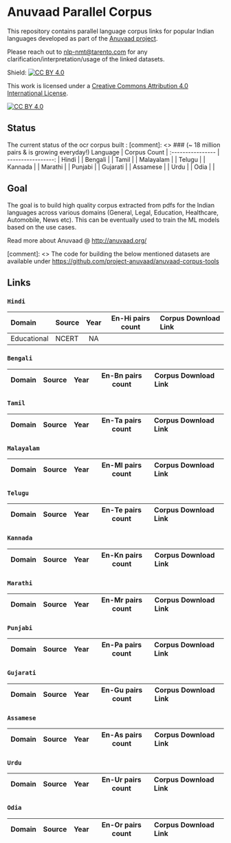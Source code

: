 # Anuvaad Parallel Corpus
This repository contains parallel language corpus links for popular Indian languages developed as part of the [Anuvaad project](http://anuvaad.org).
>
Please reach out to nlp-nmt@tarento.com for any clarification/interpretation/usage of the linked datasets.


Shield: [![CC BY 4.0][cc-by-shield]][cc-by]

This work is licensed under a
[Creative Commons Attribution 4.0 International License][cc-by].

[![CC BY 4.0][cc-by-image]][cc-by]

[cc-by]: http://creativecommons.org/licenses/by/4.0/
[cc-by-image]: https://i.creativecommons.org/l/by/4.0/88x31.png
[cc-by-shield]: https://img.shields.io/badge/License-CC%20BY%204.0-lightgrey.svg

## Status
The current status of the ocr corpus built :
[comment]: <> ### (~ 18 million pairs & is growing everyday!)
Language | Corpus Count  |
:---------------- | -----------------: |
Hindi     | | 
Bengali   | |
Tamil     | |
Malayalam | |
Telugu    | |
Kannada   | |
Marathi   | |
Punjabi   | |
Gujarati  | |
Assamese  | |
Urdu      | |
Odia      | |



## Goal
The goal is to build high quality corpus extracted from pdfs for the Indian languages across various domains (General, Legal, Education, Healthcare, Automobile, News etc).
This can be eventually used to train the ML models based on the use cases.
>
Read more about Anuvaad @ http://anuvaad.org/
>
[comment]: <> The code for building the below mentioned datasets are available under https://github.com/project-anuvaad/anuvaad-corpus-tools
>
>
## Links
###  `Hindi`

Domain | Source | Year  | En-Hi pairs count | Corpus Download Link |
:--- |:--- | :---: | :---: | :--- |
Educational |NCERT | NA  | | |


### `Bengali`

Domain | Source | Year  | En-Bn pairs count | Corpus Download Link |
:--- |:--- | :---: | :---: | :--- |


### `Tamil`

Domain | Source | Year  | En-Ta pairs count | Corpus Download Link |
:--- |:--- | :---: | :---: | :--- |


### `Malayalam`

Domain | Source | Year  | En-Ml pairs count | Corpus Download Link |
:--- |:--- | :---: | :---: | :--- |


### `Telugu`

Domain | Source | Year  | En-Te pairs count | Corpus Download Link |
:--- |:--- | :---: | :---: | :--- |


### `Kannada`

Domain | Source | Year  | En-Kn pairs count | Corpus Download Link |
:--- |:--- | :---: | :---: | :--- |


### `Marathi`

Domain | Source | Year  | En-Mr pairs count | Corpus Download Link |
:--- |:--- | :---: | :---: | :--- |


### `Punjabi`

Domain | Source | Year  | En-Pa pairs count | Corpus Download Link |
:--- |:--- | :---: | :---: | :--- |


### `Gujarati`

Domain | Source | Year  | En-Gu pairs count | Corpus Download Link |
:--- |:--- | :---: | :---: | :--- |


### `Assamese`

Domain | Source | Year  | En-As pairs count | Corpus Download Link |
:--- |:--- | :---: | :---: | :--- |


### `Urdu`

Domain | Source | Year  | En-Ur pairs count | Corpus Download Link |
:--- |:--- | :---: | :---: | :--- |


### `Odia`

Domain | Source | Year  | En-Or pairs count | Corpus Download Link |
:--- |:--- | :---: | :---: | :--- |
